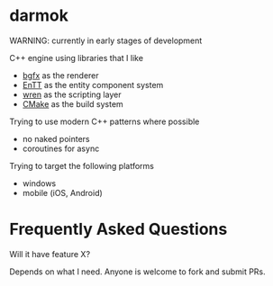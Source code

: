 darmok
====

WARNING: currently in early stages of development

C++ engine using libraries that I like

* [bgfx](https://github.com/bkaradzic/bgfx) as the renderer
* [EnTT](https://github.com/skypjack/entt) as the entity component system
* [wren](https://github.com/wren-lang/wren) as the scripting layer
* [CMake](https://cmake.org/) as the build system 

Trying to use modern C++ patterns where possible

* no naked pointers
* coroutines for async

Trying to target the following platforms

* windows
* mobile (iOS, Android)

Frequently Asked Questions
====

Will it have feature X?

Depends on what I need. Anyone is welcome to fork and submit PRs.
